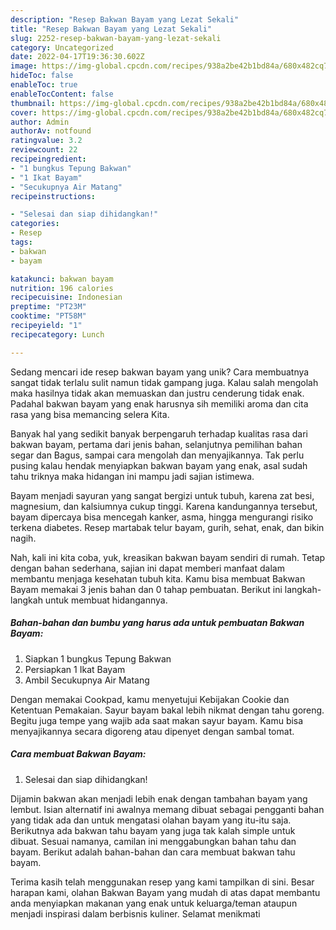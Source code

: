 ```yaml
---
description: "Resep Bakwan Bayam yang Lezat Sekali"
title: "Resep Bakwan Bayam yang Lezat Sekali"
slug: 2252-resep-bakwan-bayam-yang-lezat-sekali
category: Uncategorized
date: 2022-04-17T19:36:30.602Z
image: https://img-global.cpcdn.com/recipes/938a2be42b1bd84a/680x482cq70/bakwan-bayam-foto-resep-utama.jpg
hideToc: false
enableToc: true
enableTocContent: false
thumbnail: https://img-global.cpcdn.com/recipes/938a2be42b1bd84a/680x482cq70/bakwan-bayam-foto-resep-utama.jpg
cover: https://img-global.cpcdn.com/recipes/938a2be42b1bd84a/680x482cq70/bakwan-bayam-foto-resep-utama.jpg
author: Admin
authorAv: notfound
ratingvalue: 3.2
reviewcount: 22
recipeingredient:
- "1 bungkus Tepung Bakwan"
- "1 Ikat Bayam"
- "Secukupnya Air Matang"
recipeinstructions:

- "Selesai dan siap dihidangkan!"
categories:
- Resep
tags:
- bakwan
- bayam

katakunci: bakwan bayam 
nutrition: 196 calories
recipecuisine: Indonesian
preptime: "PT23M"
cooktime: "PT58M"
recipeyield: "1"
recipecategory: Lunch

---
```





Sedang mencari ide resep bakwan bayam yang unik? Cara membuatnya sangat tidak terlalu sulit namun tidak gampang juga. Kalau salah mengolah maka hasilnya tidak akan memuaskan dan justru cenderung tidak enak. Padahal bakwan bayam yang enak harusnya sih memiliki aroma dan cita rasa yang bisa memancing selera Kita.





Banyak hal yang sedikit banyak berpengaruh terhadap kualitas rasa dari bakwan bayam, pertama dari jenis bahan, selanjutnya pemilihan bahan segar dan Bagus, sampai cara mengolah dan menyajikannya. Tak perlu pusing kalau hendak menyiapkan bakwan bayam yang enak,      asal sudah tahu triknya maka hidangan ini mampu jadi sajian istimewa.














Bayam menjadi sayuran yang sangat bergizi untuk tubuh, karena zat besi, magnesium, dan kalsiumnya cukup tinggi. Karena kandungannya tersebut, bayam dipercaya bisa mencegah kanker, asma, hingga mengurangi risiko terkena diabetes. Resep martabak telur bayam, gurih, sehat, enak, dan bikin nagih.






Nah, kali ini kita coba, yuk, kreasikan bakwan bayam sendiri di rumah. Tetap dengan bahan sederhana, sajian ini dapat memberi manfaat dalam membantu menjaga kesehatan tubuh kita. Kamu bisa membuat Bakwan Bayam memakai 3 jenis bahan dan 0 tahap pembuatan. Berikut ini langkah-langkah untuk membuat hidangannya.

<!--inarticleads1-->

##### Bahan-bahan dan bumbu yang harus ada untuk pembuatan Bakwan Bayam:

1. Siapkan 1 bungkus Tepung Bakwan
1. Persiapkan 1 Ikat Bayam
1. Ambil Secukupnya Air Matang


Dengan memakai Cookpad, kamu menyetujui Kebijakan Cookie dan Ketentuan Pemakaian. Sayur bayam bakal lebih nikmat dengan tahu goreng. Begitu juga tempe yang wajib ada saat makan sayur bayam. Kamu bisa menyajikannya secara digoreng atau dipenyet dengan sambal tomat. 

<!--inarticleads2-->

##### Cara membuat Bakwan Bayam:


1. Selesai dan siap dihidangkan!

Dijamin bakwan akan menjadi lebih enak dengan tambahan bayam yang lembut. Isian alternatif ini awalnya memang dibuat sebagai pengganti bahan yang tidak ada dan untuk mengatasi olahan bayam yang itu-itu saja. Berikutnya ada bakwan tahu bayam yang juga tak kalah simple untuk dibuat. Sesuai namanya, camilan ini menggabungkan bahan tahu dan bayam. Berikut adalah bahan-bahan dan cara membuat bakwan tahu bayam. 

Terima kasih telah menggunakan resep yang kami tampilkan di sini. Besar harapan kami, olahan Bakwan Bayam yang mudah di atas dapat membantu anda menyiapkan makanan yang enak untuk keluarga/teman ataupun menjadi inspirasi dalam berbisnis kuliner. Selamat menikmati
